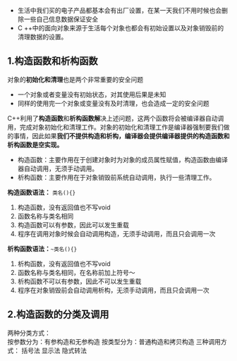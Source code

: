 - 生活中我们买的电子产品都基本会有出厂设置，在某一天我们不用时候也会删除一些自己信息数据保证安全
- C ++中的面向对象来源于生活每个对象也都会有初始设置以及对象销毁前的清理数据的设置。
## 1.构造函数和析构函数

对象的**初始化和清理**也是两个非常重要的安全问题
- 一个对象或者变量没有初始状态，对其使用后果是未知
- 同样的使用完一个对象或变量没有及时清理，也会造成一定的安全问题

C++利用了**构造函数**和**析构函数解**决上述问题，这两个函数将会被编译器自动调用，完成对象初始化和清理工作。对象的初始化和清理工作是编译器强制要我们做的事情，因此如果**我们不提供构造和析构，编译器会提供编译器提供的构造函数和析构函数是空实现。**
- 构造函数：主要作用在于创建对象时为对象的成员属性赋值，构造函数由编译器自动调用，无须手动调用。
- 析构函数：主要作用在于对象销毁前系统自动调用，执行一些清理工作。

**构造函数语法：** `类名(){}`
1. 构造函数，没有返回值也不写void
2. 函数名称与类名相同
3. 构造函数可以有参数，因此可以发生重载
4. 程序在调用对象时候会自动调用构造，无须手动调用，而且只会调用一次

**析构函数语法：**`~类名(){}`
1. 析构函数，没有返回值也不写void
2. 函数名称与类名相同，在名称前加上符号～
3. 析构函数不可以有参数，因此不可以发生重载
4. 程序在对象销毁前会自动调用析构，无须手动调用，而且只会调用一次

## 2.构造函数的分类及调用
两种分类方式：  
	按参数分为：有参构造和无参构造
	按类型分为：普通构造和拷贝构造
三种调用方式：
	括号法
	显示法
	隐式转法